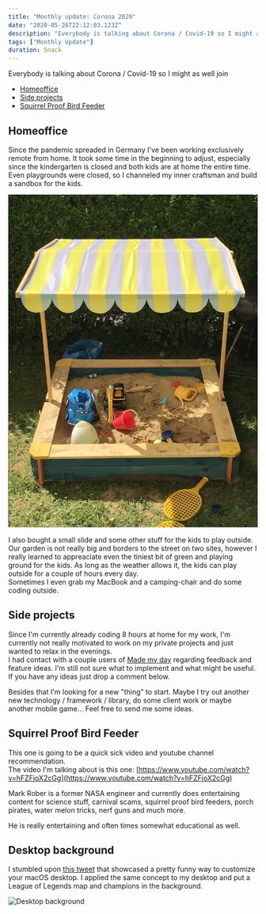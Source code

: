 ```yaml
---
title: "Monthly update: Corona 2020"
date: "2020-05-26T22:12:03.123Z"
description: "Everybody is talking about Corona / Covid-19 so I might as well join"
tags: ["Monthly Update"]
duration: Snack
---
```


Everybody is talking about Corona / Covid-19 so I might as well join
- [Homeoffice](#homeoffice)
- [Side projects](#side-projects)
- [Squirrel Proof Bird Feeder](#squirrel-proof-bird-feeder)

## Homeoffice
Since the pandemic spreaded in Germany I've been working exclusively remote from home. It took some time in the beginning 
to adjust, especially since the kindergarten is closed and both kids are at home the entire time. Even playgrounds were 
closed, so I channeled my inner craftsman and build a sandbox for the kids.

![Sandbox](./sandbox.jpg)

I also bought a small slide and some other stuff for the kids to play outside.  
Our garden is not really big and borders to the street on two sites, however I really learned to appreaciate even the tiniest 
bit of green and playing ground for the kids. As long as the weather allows it, the kids can play outside for a couple of 
hours every day.  
Sometimes I even grab my MacBook and a camping-chair and do some coding outside.

## Side projects
Since I'm currently already coding 8 hours at home for my work, I'm currently not really motivated to work on my private projects and 
just wanted to relax in the evenings.  
I had contact with a couple users of [Made my day](https://developapa.com/made-my-day) regarding feedback and 
feature ideas. I'm still not sure what to implement and what might be useful. If you have any ideas just drop a comment below.

Besides that I'm looking for a new "thing" to start. Maybe I try out another new technology / framework / library, 
do some client work or maybe another mobile game… Feel free to send me some ideas.

## Squirrel Proof Bird Feeder
This one is going to be a quick sick video and youtube channel recommendation.  
The video I'm talking about is this one: [https://www.youtube.com/watch?v=hFZFjoX2cGg](https://www.youtube.com/watch?v=hFZFjoX2cGg)

Mark Rober is a former NASA engineer and currently does entertaining content for science stuff, carnival scams, 
squirrel proof bird feeders, porch pirates, water melon tricks, nerf guns and much more.

He is really entertaining and often times somewhat educational as well.

## Desktop background
I stumbled upon [this tweet](https://twitter.com/leeanndroid/status/1259150954089213952) that showcased a pretty funny 
way to customize your macOS desktop. I applied the same concept to my desktop and put a League of Legends map and champions 
in the background.

![Desktop background](./desktop-background.png)
